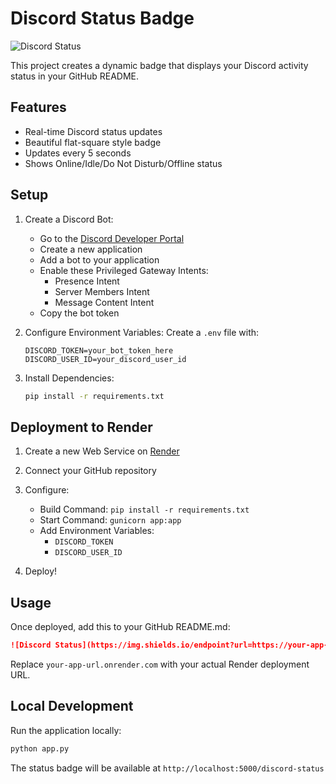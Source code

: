 # Discord Status Badge

![Discord Status](https://img.shields.io/endpoint?url=https://your-app-url.onrender.com/discord-status)

This project creates a dynamic badge that displays your Discord activity status in your GitHub README.

## Features
- Real-time Discord status updates
- Beautiful flat-square style badge
- Updates every 5 seconds
- Shows Online/Idle/Do Not Disturb/Offline status

## Setup

1. Create a Discord Bot:
   - Go to the [Discord Developer Portal](https://discord.com/developers/applications)
   - Create a new application
   - Add a bot to your application
   - Enable these Privileged Gateway Intents:
     - Presence Intent
     - Server Members Intent
     - Message Content Intent
   - Copy the bot token

2. Configure Environment Variables:
   Create a `.env` file with:
   ```
   DISCORD_TOKEN=your_bot_token_here
   DISCORD_USER_ID=your_discord_user_id
   ```

3. Install Dependencies:
   ```bash
   pip install -r requirements.txt
   ```

## Deployment to Render

1. Create a new Web Service on [Render](https://render.com)
2. Connect your GitHub repository
3. Configure:
   - Build Command: `pip install -r requirements.txt`
   - Start Command: `gunicorn app:app`
   - Add Environment Variables:
     - `DISCORD_TOKEN`
     - `DISCORD_USER_ID`

4. Deploy!

## Usage

Once deployed, add this to your GitHub README.md:
```markdown
![Discord Status](https://img.shields.io/endpoint?url=https://your-app-url.onrender.com/discord-status)
```

Replace `your-app-url.onrender.com` with your actual Render deployment URL.

## Local Development

Run the application locally:
```bash
python app.py
```

The status badge will be available at `http://localhost:5000/discord-status`
